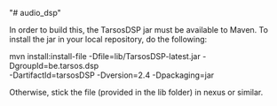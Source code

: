 "# audio_dsp" 

In order to build this, the TarsosDSP jar must be available to Maven.
To install the jar in your local repository, do the following:

mvn install:install-file -Dfile=lib/TarsosDSP-latest.jar -DgroupId=be.tarsos.dsp \
    -DartifactId=tarsosDSP -Dversion=2.4 -Dpackaging=jar
    
Otherwise, stick the file (provided in the lib folder) in nexus or similar.
